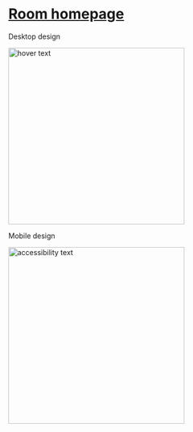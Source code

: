 # [Room homepage](https://shavla.github.io/Frontend-Mentor-Examples/Room%20homepage/)

<p align="center">
  <p>Desktop design</p>
  <img src="https://res.cloudinary.com/dz209s6jk/image/upload/v1601039709/Challenges/cgi7kxhbyqkonep9ds3y.jpg" width="350" title="hover text">
   <p>Mobile design</p>
  <img src="https://res.cloudinary.com/dz209s6jk/image/upload/v1601039745/Challenges/vxre1m4efwtuczl8qqg5.jpg" width="350" alt="accessibility text">
</p>

